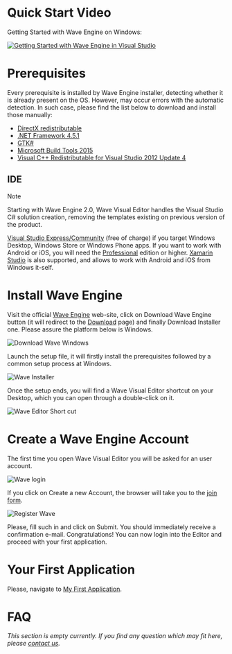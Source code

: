 # Quick Start Video

Getting Started with Wave Engine on Windows:

[![Getting Started with Wave Engine in Visual Studio](http://img.youtube.com/vi/NnkcyskNjKs/0.jpg)](https://youtu.be/NnkcyskNjKs)

# Prerequisites

Every prerequisite is installed by Wave Engine installer, detecting whether it is already present on the OS. However, may occur errors with the automatic detection. In such case, please find the list below to download and install those manually:

 - [DirectX redistributable](http://www.microsoft.com/en-us/download/details.aspx?id=8109)
 - [.NET Framework 4.5.1](http://www.microsoft.com/en-us/download/details.aspx?id=40773)
 - [GTK#](http://download.xamarin.com/GTKforWindows/Windows/gtk-sharp-2.12.26.msi)
 - [Microsoft Build Tools 2015](http://www.microsoft.com/en-us/download/details.aspx?id=48159)
 - [Visual C++ Redistributable for Visual Studio 2012 Update 4](http://www.microsoft.com/en-US/download/details.aspx?id=30679)

## IDE

> [!Note] 
> Starting with Wave Engine 2.0, Wave Visual Editor handles the Visual Studio C# solution creation, removing the templates existing on previous version of the product. 

[Visual Studio Express/Community](http://www.visualstudio.com/products/visual-studio-express-vs) (free of charge) if you target Windows Desktop, Windows Store or Windows Phone apps. If you want to work with Android or iOS, you will need the [Professional](https://www.visualstudio.com/products/visual-studio-professional-with-msdn-vs) edition or higher. [Xamarin Studio](http://xamarin.com/studio) is also supported, and allows to work with Android and iOS from Windows it-self.

# Install Wave Engine

Visit the official [Wave Engine](https://waveengine.net/) web-site, click on Download Wave Engine button (it will redirect to the [Download](http://waveengine.net/Downloads) page) and finally Download Installer one. Please assure the platform below is Windows.

![Download Wave Windows](images/DownloadWaveIntallerWindows.PNG)

Launch the setup file, it will firstly install the prerequisites followed by a common setup process at Windows.

![Wave Installer](images/WaveInstaller.PNG)

Once the setup ends, you will find a Wave Visual Editor shortcut on your Desktop, which you can open through a double-click on it.

![Wave Editor Short cut](images/WaveEditorShortCut.PNG)

# Create a Wave Engine Account

The first time you open Wave Visual Editor you will be asked for an user account.

![Wave login](images/WindowsLogin.PNG)

If you click on Create a new Account, the browser will take you to the [join form](http://waveengine.net/account/register).

![Register Wave](images/RegisterNewAccount.PNG)

Please, fill such in and click on Submit. You should immediately receive a confirmation e-mail. Congratulations! You can now login into the Editor and proceed with your first application.

# Your First Application

Please, navigate to [My First Application](My-First-Application.md).

# FAQ

_This section is empty currently. If you find any question which may fit here, please [contact us](https://waveengine.net/Company#Contact)._
